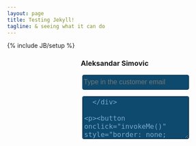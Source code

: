 ```yaml
---
layout: page
title: Testing Jekyll!
tagline: & seeing what it can do
---
```

{% include JB/setup %}

<div style="text-align: center;">
<h3>Aleksandar Simovic</h3>
</div>

<div style="width: 30%; margin: 0 auto;">

  <div style="margin-bottom: 15px;">
    <input id="customerEmail" value="" placeholder="Type in the customer email" 
    style="height: 35px; width: 250px; border-radius: 4px; background-color:#0E4A6D; border: 1px solid #073554; color: #77A8CF; font-size: 16px;">
  </div>
  
  <div style="margin-bottom: 15px;">
    <textarea id="customMessage" value="" placeholder="Type in the gbox message" 
    style="height: 100px; width: 250px; border-radius: 4px; background-color:#0E4A6D; border: 2px solid #073554; color: #77A8CF; font-size: 16px;"/>
  </div>

  <button onclick="invokeMe()" style="border: none; border-radius: 4px; width: 200px; height:35px; background-color: dark-gray; color: white; font-size: 16px;">Test the custom event</button>
</div>
<div data-gift-button></div>


<script>
  var GiftButton = GiftButton || {};
  (function() {
    var script = document.createElement('script');
    script.async = true;
    script.src = 'https://simalexan.github.io/gbtn/gbtn.js?uuid=05b0e0dc-543c-4647-bf61-b89e5fa9d396&t=CUSTOM-EMAIL';
    var entry = document.getElementsByTagName('script')[0];
    entry.parentNode.insertBefore(script, entry);
  })();
</script>

<script type="application/javascript">
	function invokeMe(){
		var email = GiftButton.$('#customerEmail').val();
		var msg = GiftButton.$('#customMessage').val() || 'Here we would show a custom message';
		_gcGBCustomInvoke(msg, email);
	}
</script>
